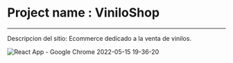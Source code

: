 
# Project name : ViniloShop
***
Descripcion del sitio: Ecommerce dedicado a la venta de vinilos.

![React App - Google Chrome 2022-05-15 19-36-20](https://user-images.githusercontent.com/94885151/168513067-267ff344-9c6a-4db1-9918-72a7a7555687.gif)


